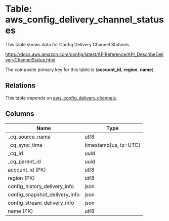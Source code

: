 # Table: aws_config_delivery_channel_statuses

This table shows data for Config Delivery Channel Statuses.

https://docs.aws.amazon.com/config/latest/APIReference/API_DescribeDeliveryChannelStatus.html

The composite primary key for this table is (**account_id**, **region**, **name**).

## Relations

This table depends on [aws_config_delivery_channels](aws_config_delivery_channels).

## Columns

| Name          | Type          |
| ------------- | ------------- |
|_cq_source_name|utf8|
|_cq_sync_time|timestamp[us, tz=UTC]|
|_cq_id|uuid|
|_cq_parent_id|uuid|
|account_id (PK)|utf8|
|region (PK)|utf8|
|config_history_delivery_info|json|
|config_snapshot_delivery_info|json|
|config_stream_delivery_info|json|
|name (PK)|utf8|